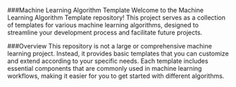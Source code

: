 ###Machine Learning Algorithm Template
Welcome to the Machine Learning Algorithm Template repository! This project serves as a collection of templates for various machine learning algorithms, designed to streamline your development process and facilitate future projects.

###Overview
This repository is not a large or comprehensive machine learning project. Instead, it provides basic templates that you can customize and extend according to your specific needs. Each template includes essential components that are commonly used in machine learning workflows, making it easier for you to get started with different algorithms.
